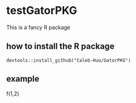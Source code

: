 # testGatorPKG
This is a fancy R package

## how to install the R package
```
devtools::install_github("Caleb-Huo/GatorPKG")
```

## example
f(1,2)
